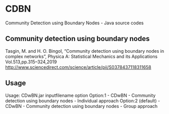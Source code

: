 
# CDBN
Community Detection using Boundary Nodes - Java source codes

## Community detection using boundary nodes 
                                                    
 Tasgin, M. and H. O. Bingol, “Community detection using boundary nodes in  
 complex networks”, Physica A: Statistical Mechanics and its Applications   
 Vol.513,pp.315–324,2019                                                    
 http://www.sciencedirect.com/science/article/pii/S0378437118311658         


## Usage
Usage: CDwBN.jar inputfilename option
Option:1           - CDwBN - Community detection using boundary nodes - Individual approach
Option:2 (default) - CDwBN - Community detection using boundary nodes - Group approach

